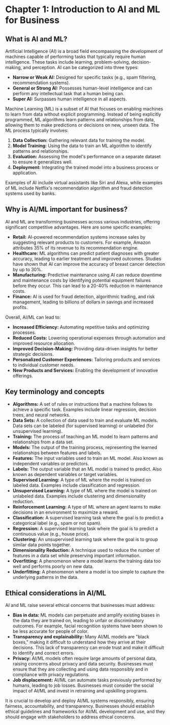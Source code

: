 # Chapter 1: Introduction to AI and ML for Business

## What is AI and ML?

Artificial Intelligence (AI) is a broad field encompassing the development of machines capable of performing tasks that typically require human intelligence. These tasks include learning, problem-solving, decision-making, and perception. AI can be categorized into three types:

*   **Narrow or Weak AI:** Designed for specific tasks (e.g., spam filtering, recommendation systems).
*   **General or Strong AI:** Possesses human-level intelligence and can perform any intellectual task that a human being can.
*   **Super AI:** Surpasses human intelligence in all aspects.

Machine Learning (ML) is a subset of AI that focuses on enabling machines to learn from data without explicit programming. Instead of being explicitly programmed, ML algorithms learn patterns and relationships from data, allowing them to make predictions or decisions on new, unseen data. The ML process typically involves:

1.  **Data Collection:** Gathering relevant data for training the model.
2.  **Model Training:** Using the data to train an ML algorithm to identify patterns and relationships.
3.  **Evaluation:** Assessing the model's performance on a separate dataset to ensure it generalizes well.
4.  **Deployment:** Integrating the trained model into a business process or application.

Examples of AI include virtual assistants like Siri and Alexa, while examples of ML include Netflix's recommendation algorithm and fraud detection systems used by banks.

## Why is AI/ML important for business?

AI and ML are transforming businesses across various industries, offering significant competitive advantages. Here are some specific examples:

*   **Retail:** AI-powered recommendation systems increase sales by suggesting relevant products to customers. For example, Amazon attributes 35% of its revenue to its recommendation engine.
*   **Healthcare:** ML algorithms can predict patient diagnoses with greater accuracy, leading to earlier treatment and improved outcomes. Studies have shown that AI can improve the accuracy of breast cancer detection by up to 30%.
*   **Manufacturing:** Predictive maintenance using AI can reduce downtime and maintenance costs by identifying potential equipment failures before they occur. This can lead to a 20-40% reduction in maintenance costs.
*   **Finance:** AI is used for fraud detection, algorithmic trading, and risk management, leading to billions of dollars in savings and increased profits.

Overall, AI/ML can lead to:

*   **Increased Efficiency:** Automating repetitive tasks and optimizing processes.
*   **Reduced Costs:** Lowering operational expenses through automation and improved resource allocation.
*   **Improved Decision-Making:** Providing data-driven insights for better strategic decisions.
*   **Personalized Customer Experiences:** Tailoring products and services to individual customer needs.
*   **New Products and Services:** Enabling the development of innovative offerings.

## Key terminology and concepts

*   **Algorithms:** A set of rules or instructions that a machine follows to achieve a specific task. Examples include linear regression, decision trees, and neural networks.
*   **Data Sets:** A collection of data used to train and evaluate ML models. Data sets can be labeled (for supervised learning) or unlabeled (for unsupervised learning).
*   **Training:** The process of teaching an ML model to learn patterns and relationships from a data set.
*   **Models:** The output of the training process, representing the learned relationships between features and labels.
*   **Features:** The input variables used to train an ML model. Also known as independent variables or predictors.
*   **Labels:** The output variable that an ML model is trained to predict. Also known as dependent variables or target variables.
*   **Supervised Learning:** A type of ML where the model is trained on labeled data. Examples include classification and regression.
*   **Unsupervised Learning:** A type of ML where the model is trained on unlabeled data. Examples include clustering and dimensionality reduction.
*   **Reinforcement Learning:** A type of ML where an agent learns to make decisions in an environment to maximize a reward.
*   **Classification:** A supervised learning task where the goal is to predict a categorical label (e.g., spam or not spam).
*   **Regression:** A supervised learning task where the goal is to predict a continuous value (e.g., house price).
*   **Clustering:** An unsupervised learning task where the goal is to group similar data points together.
*   **Dimensionality Reduction:** A technique used to reduce the number of features in a data set while preserving important information.
*   **Overfitting:** A phenomenon where a model learns the training data too well and performs poorly on new data.
*   **Underfitting:** A phenomenon where a model is too simple to capture the underlying patterns in the data.

## Ethical considerations in AI/ML

AI and ML raise several ethical concerns that businesses must address:

*   **Bias in data:** ML models can perpetuate and amplify existing biases in the data they are trained on, leading to unfair or discriminatory outcomes. For example, facial recognition systems have been shown to be less accurate for people of color.
*   **Transparency and explainability:** Many AI/ML models are "black boxes," making it difficult to understand how they arrive at their decisions. This lack of transparency can erode trust and make it difficult to identify and correct errors.
*   **Privacy:** AI/ML models often require large amounts of personal data, raising concerns about privacy and data security. Businesses must ensure that they are collecting and using data responsibly and in compliance with privacy regulations.
*   **Job displacement:** AI/ML can automate tasks previously performed by humans, leading to job losses. Businesses must consider the social impact of AI/ML and invest in retraining and upskilling programs.

It is crucial to develop and deploy AI/ML systems responsibly, ensuring fairness, accountability, and transparency. Businesses should establish ethical guidelines and frameworks for AI/ML development and use, and they should engage with stakeholders to address ethical concerns.
